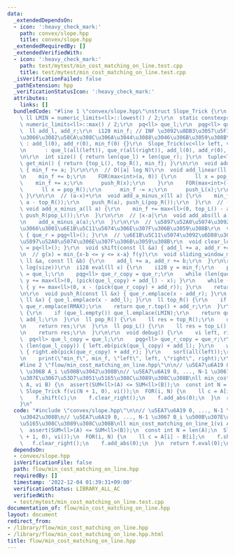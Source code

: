 ```yaml
---
data:
  _extendedDependsOn:
  - icon: ':heavy_check_mark:'
    path: convex/slope.hpp
    title: convex/slope.hpp
  _extendedRequiredBy: []
  _extendedVerifiedWith:
  - icon: ':heavy_check_mark:'
    path: test/mytest/min_cost_matching_on_line.test.cpp
    title: test/mytest/min_cost_matching_on_line.test.cpp
  _isVerificationFailed: false
  _pathExtension: hpp
  _verificationStatusIcon: ':heavy_check_mark:'
  attributes:
    links: []
  bundledCode: "#line 1 \"convex/slope.hpp\"\nstruct Slope_Trick {\r\n  static constexpr\
    \ ll LMIN = numeric_limits<ll>::lowest() / 2;\r\n  static constexpr ll RMAX =\
    \ numeric_limits<ll>::max() / 2;\r\n  pq<ll> que_l;\r\n  pqg<ll> que_r;\r\n\r\n\
    \  ll add_l, add_r;\r\n  i128 min_f; // INF \u3092\u8DB3\u3057\u5F15\u304D\u3057\
    \u3066\u3082\u58CA\u308C\u306A\u3044\u3088\u3046\u306B\u3059\u308B\r\n\r\n  Slope_Trick()\
    \ : add_l(0), add_r(0), min_f(0) {}\r\n  Slope_Trick(vc<ll> left, vc<ll> right)\r\
    \n      : que_l(all(left)), que_r(all(right)), add_l(0), add_r(0), min_f(0) {}\r\
    \n\r\n  int size() { return len(que_l) + len(que_r); }\r\n  tuple<ll, ll, i128>\
    \ get_min() { return {top_L(), top_R(), min_f}; }\r\n\r\n  void add_const(ll a)\
    \ { min_f += a; }\r\n\r\n  // O(|a| log N)\r\n  void add_linear(ll a, ll b) {\r\
    \n    min_f += b;\r\n    FOR(max<int>(a, 0)) {\r\n      ll x = pop_L();\r\n  \
    \    min_f += x;\r\n      push_R(x);\r\n    }\r\n    FOR(max<int>(-a, 0)) {\r\n\
    \      ll x = pop_R();\r\n      min_f -= x;\r\n      push_L(x);\r\n    }\r\n \
    \ }\r\n\r\n  // (a-x)+\r\n  void add_a_minus_x(ll a) {\r\n    min_f += max<ll>(0,\
    \ a - top_R());\r\n    push_R(a), push_L(pop_R());\r\n  }\r\n  // (x-a)+\r\n \
    \ void add_x_minus_a(ll a) {\r\n    min_f += max<ll>(0, top_L() - a);\r\n    push_L(a),\
    \ push_R(pop_L());\r\n  }\r\n\r\n  // |x-a|\r\n  void add_abs(ll a) {\r\n    add_a_minus_x(a);\r\
    \n    add_x_minus_a(a);\r\n  }\r\n\r\n  // \u5897\u52A0\u5074\u3092\u6D88\u3057\
    \u3066\u3001\u6E1B\u5C11\u5074\u306E\u307F\u306B\u3059\u308B\r\n  void clear_right()\
    \ { que_r = pqg<ll>(); }\r\n  // \u6E1B\u5C11\u5074\u3092\u6D88\u3057\u3066\u3001\
    \u5897\u52A0\u5074\u306E\u307F\u306B\u3059\u308B\r\n  void clear_left() { que_l\
    \ = pq<ll>(); }\r\n  void shift(const ll &a) { add_l += a, add_r += a; }\r\n\r\
    \n  // g(x) = min_{x-b <= y <= x-a} f(y)\r\n  void sliding_window_minimum(const\
    \ ll &a, const ll &b) {\r\n    add_l += a, add_r += b;\r\n  }\r\n\r\n  // O(size\
    \ log(size))\r\n  i128 eval(ll x) {\r\n    i128 y = min_f;\r\n    pq<ll> que_l_copy\
    \ = que_l;\r\n    pqg<ll> que_r_copy = que_r;\r\n    while (len(que_l_copy)) {\
    \ y += max<ll>(0, (pick(que_l_copy) + add_l) - x); }\r\n    while (len(que_r_copy))\
    \ { y += max<ll>(0, x - (pick(que_r_copy) + add_r)); }\r\n    return y;\r\n  }\r\
    \n\r\n  void push_R(const ll &x) { que_r.emplace(x - add_r); }\r\n  void push_L(const\
    \ ll &x) { que_l.emplace(x - add_l); }\r\n  ll top_R() {\r\n    if (que_r.empty())\
    \ que_r.emplace(RMAX);\r\n    return que_r.top() + add_r;\r\n  }\r\n  ll top_L()\
    \ {\r\n    if (que_l.empty()) que_l.emplace(LMIN);\r\n    return que_l.top() +\
    \ add_l;\r\n  }\r\n  ll pop_R() {\r\n    ll res = top_R();\r\n    que_r.pop();\r\
    \n    return res;\r\n  }\r\n  ll pop_L() {\r\n    ll res = top_L();\r\n    que_l.pop();\r\
    \n    return res;\r\n  }\r\n\r\n  void debug() {\r\n    vi left, right;\r\n  \
    \  pq<ll> que_l_copy = que_l;\r\n    pqg<ll> que_r_copy = que_r;\r\n    while\
    \ (len(que_l_copy)) { left.eb(pick(que_l_copy) + add_l); }\r\n    while (len(que_r_copy))\
    \ { right.eb(pick(que_r_copy) + add_r); }\r\n    sort(all(left));\r\n    sort(all(right));\r\
    \n    print(\"min_f\", min_f, \"left\", left, \"right\", right);\r\n  }\r\n};\n\
    #line 2 \"flow/min_cost_matching_on_line.hpp\"\n\n// \u5EA7\u6A19 0, ..., N-1\
    \ \u306B A_i \u500B\u3042\u308B\n// \u5EA7\u6A19 0, ..., N-1 \u3067 B_i \u500B\
    \u307E\u3067\u53D7\u3051\u5165\u308C\u3089\u308C\u308B\nll min_cost_matching_on_line_1(vi\
    \ A, vi B) {\n  assert(SUM<ll>(A) <= SUM<ll>(B));\n  const int N = len(A);\n \
    \ Slope_Trick f(vi(N + 1, 0), vi());\n  FOR(i, N) {\n    ll c = A[i] - B[i];\n\
    \    f.shift(c);\n    f.clear_right();\n    f.add_abs(0);\n  }\n  return f.eval(0);\n\
    }\n"
  code: "#include \"convex/slope.hpp\"\n\n// \u5EA7\u6A19 0, ..., N-1 \u306B A_i \u500B\
    \u3042\u308B\n// \u5EA7\u6A19 0, ..., N-1 \u3067 B_i \u500B\u307E\u3067\u53D7\u3051\
    \u5165\u308C\u3089\u308C\u308B\nll min_cost_matching_on_line_1(vi A, vi B) {\n\
    \  assert(SUM<ll>(A) <= SUM<ll>(B));\n  const int N = len(A);\n  Slope_Trick f(vi(N\
    \ + 1, 0), vi());\n  FOR(i, N) {\n    ll c = A[i] - B[i];\n    f.shift(c);\n \
    \   f.clear_right();\n    f.add_abs(0);\n  }\n  return f.eval(0);\n}\n"
  dependsOn:
  - convex/slope.hpp
  isVerificationFile: false
  path: flow/min_cost_matching_on_line.hpp
  requiredBy: []
  timestamp: '2022-12-04 01:39:31+09:00'
  verificationStatus: LIBRARY_ALL_AC
  verifiedWith:
  - test/mytest/min_cost_matching_on_line.test.cpp
documentation_of: flow/min_cost_matching_on_line.hpp
layout: document
redirect_from:
- /library/flow/min_cost_matching_on_line.hpp
- /library/flow/min_cost_matching_on_line.hpp.html
title: flow/min_cost_matching_on_line.hpp
---
```

